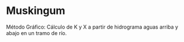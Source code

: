 # Muskingum

Método Gráfico: Cálculo de K y X a partir de hidrograma aguas arriba y abajo en un tramo de río.
